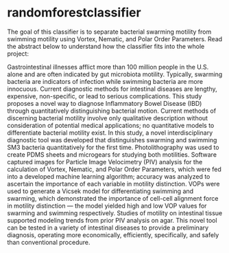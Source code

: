 # randomforestclassifier

The goal of this classifier is to separate bacterial swarming motility from swimming motility using Vortex, Nematic, and Polar Order Parameters. Read the abstract below to understand how the classifier fits into the whole project:

Gastrointestinal illnesses afflict more than 100 million people in the U.S. alone and are often indicated by gut microbiota motility. Typically, swarming bacteria are indicators of infection while swimming bacteria are more innocuous. Current diagnostic methods for intestinal diseases are lengthy, expensive, non-specific, or lead to serious complications. This study proposes a novel way to diagnose Inflammatory Bowel Disease (IBD) through quantitatively distinguishing bacterial motion. Current methods of discerning bacterial motility involve only qualitative description without consideration of potential medical applications; no quantitative models to differentiate bacterial motility exist. In this study, a novel interdisciplinary diagnostic tool was developed that distinguishes swarming and swimming SM3 bacteria quantitatively for the first time. Photolithography was used to create PDMS sheets and microgears for studying both motilities. Software captured images for Particle Image Velocimetry (PIV) analysis for the calculation of Vortex, Nematic, and Polar Order Parameters, which were fed into a developed machine learning algorithm; accuracy was analyzed to ascertain the importance of each variable in motility distinction. VOPs were used to generate a Vicsek model for differentiating swimming and swarming, which demonstrated the importance of cell-cell alignment force in motility distinction — the model yielded high and low VOP values for swarming and swimming respectively. Studies of motility on intestinal tissue supported modeling trends from prior PIV analysis on agar. This novel tool can be tested in a variety of intestinal diseases to provide a preliminary diagnosis, operating more economically, efficiently, specifically, and safely than conventional procedure.



